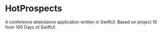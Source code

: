 # HotProspects
A conference attendance application written in SwiftUI. Based on project 16 from 100 Days of SwiftUI.
